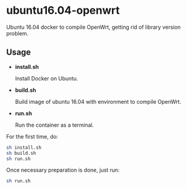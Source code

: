 # ubuntu16.04-openwrt

Ubuntu 16.04 docker to compile OpenWrt, getting rid of library version problem.

## Usage

- **install.sh**

  Install Docker on Ubuntu.
  
- **build.sh**

  Build image of ubuntu 16.04 with environment to compile OpenWrt.
  
- **run.sh**
 
  Run the container as a terminal.
 
For the first time, do:

```bash
sh install.sh
sh build.sh
sh run.sh
```

Once necessary preparation is done, just run:

```bash
sh run.sh
```
  
